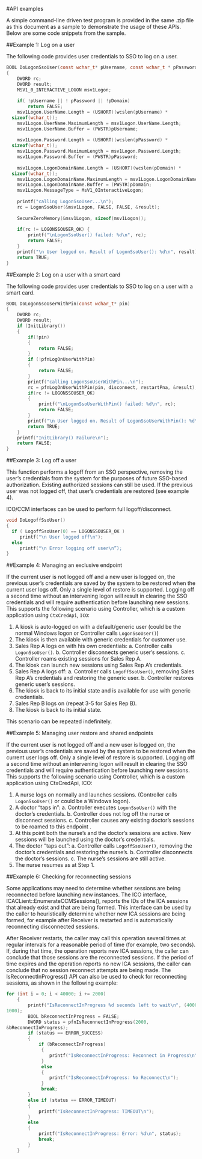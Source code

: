 #API examples

A simple command-line driven test program is provided in the same .zip
file as this document as a sample to demonstrate the usage of these
APIs. Below are some code snippets from the sample.

##Example 1: Log on a user

The following code provides user credentials to SSO to log on a user.

```c
BOOL DoLogonSsoUser(const wchar_t* pUsername, const wchar_t * pPassword, const wchar_t *pDomain){	DWORD rc;	DWORD result; 
	MSV1_0_INTERACTIVE_LOGON msv1Logon;
	
	if( !pUsername || ! pPassword || !pDomain) 
		return FALSE;	msv1Logon.UserName.Length = (USHORT)(wcslen(pUsername) * 
  sizeof(wchar_t));	msv1Logon.UserName.MaximumLength = msv1Logon.UserName.Length; 
	msv1Logon.UserName.Buffer = (PWSTR)pUsername;
	
	msv1Logon.Password.Length = (USHORT)(wcslen(pPassword) * 
  sizeof(wchar_t));	msv1Logon.Password.MaximumLength = msv1Logon.Password.Length; 
	msv1Logon.Password.Buffer = (PWSTR)pPassword;
	
	msv1Logon.LogonDomainName.Length = (USHORT)(wcslen(pDomain) * 
  sizeof(wchar_t));	msv1Logon.LogonDomainName.MaximumLength = msv1Logon.LogonDomainName.Length;	msv1Logon.LogonDomainName.Buffer = (PWSTR)pDomain;
	msv1Logon.MessageType = MsV1_0InteractiveLogon;
	
	printf("calling LogonSsoUser...\n");	rc = LogonSsoUser(&msv1Logon, FALSE, FALSE, &result); 
	
	SecureZeroMemory(&msv1Logon, sizeof(msv1Logon));	
	if(rc != LOGONSSOUSER_OK) {		printf("\nLogonSsoUser() failed: %d\n", rc); 
		return FALSE;
	}
	printf("\n User logged on. Result of LogonSsoUser(): %d\n", result); 
	return TRUE;}```
##Example 2: Log on a user with a smart card

The following code provides user credentials to SSO to log on a user with a smart card.

```c
BOOL DoLogonSsoUserWithPin(const wchar_t* pin){	DWORD rc;	DWORD result;
	if (InitLibrary())	{		if(!pin)		{			return FALSE;		}		if (!pfnLogOnUserWithPin)		{			return FALSE;		}
		printf("calling LogonSsoUserWithPin...\n");		rc = pfnLogOnUserWithPin(pin, disconnect, restartPna, &result);		if(rc != LOGONSSOUSER_OK)		{			printf("\nLogonSsoUserWithPin() failed: %d\n", rc); 
			return FALSE;		}		printf("\n User logged on. Result of LogonSsoUserWithPin(): %d\n", result);		return TRUE;	}	printf("InitLibrary() Failure\n"); 
	return FALSE;}```
	
##Example 3: Log off a user

This function performs a logoff from an SSO perspective, removing the user’s credentials from the system for the purposes of future SSO-based authorization. Existing authorized sessions can still be used. If the previous user was not logged off, that user’s credentials are restored (see example 4).

ICO/CCM interfaces can be used to perform full logoff/disconnect.

```c
void DoLogoffSsoUser(){  if ( LogoffSsoUser(0) == LOGONSSOUSER_OK ) 
	 printf("\n User logged off\n");  else	 printf("\n Error logging off user\n”);}
```

##Example 4: Managing an exclusive endpoint

If the current user is not logged off and a new user is logged on, the previous user’s credentials are saved by the system to be restored when the current user logs off. Only a single level of restore is supported. Logging off a second time without an intervening logon will result in clearing the SSO credentials and will require authentication before launching new sessions. This supports the following scenario using Controller, which is a custom application using `CtxCredApi`, `ICO`:

1. A kiosk is auto-logged on with a default/generic user (could be the normal Windows logon or Controller calls `LogonSsoUser()`)
2. The kiosk is then available with generic credentials for customer use.
3. Sales Rep A logs on with his own credentials:
	a.  Controller calls `LogonSsoUser()`.	b. Controller disconnects generic user’s sessions.	c. Controller roams existing sessions for Sales Rep A.4. The kiosk can launch new sessions using Sales Rep A’s credentials.5. Sales Rep A logs off:
	a. Controller calls `LogoffSsoUser()`, removing Sales Rep A’s credentials and restoring the generic user.	b. Controller restores generic user’s sessions.6. The kiosk is back to its initial state and is available for use with generic credentials.7. Sales Rep B logs on (repeat 3-5 for Sales Rep B).8. The kiosk is back to its initial state.

This scenario can be repeated indefinitely.

##Example 5: Managing user restore and shared endpoints

If the current user is not logged off and a new user is logged on, the previous user’s credentials are saved by the system to be restored when the current user logs off. Only a single level of restore is supported. Logging off a second time without an intervening logon will result in clearing the SSO credentials and will require authentication before launching new sessions. This supports the following scenario using Controller, which is a custom application using CtxCredApi, ICO:

1. A nurse logs on normally and launches sessions. (Controller calls `LogonSsoUser()` or could be a Windows logon).2. A doctor “taps in”:	a. Controller executes `LogonSsoUser()` with the doctor’s credentials.	b. Controller does not log off the nurse or disconnect sessions.	c. Controller causes any existing doctor’s sessions to be roamed to this endpoint .3. At this point both the nurse’s and the doctor’s sessions are active. New sessions will be launched using the doctor’s credentials.4. The doctor “taps out”:	a. Controller calls `LogoffSsoUser()`, removing the doctor’s credentials and restoring the nurse’s.	b. Controller disconnects the doctor’s sessions.	c. The nurse’s sessions are still active. 
5. The nurse resumes as at Step 1.


##Example 6: Checking for reconnecting sessions

Some applications may need to determine whether sessions are being reconnected before launching new instances. The ICO interface, ICACLient::EnumerateCCMSessions(), reports the IDs of the ICA sessions that already exist and that are being formed. This interface can be used by the caller to heuristically determine whether new ICA sessions are being formed, for example after Receiver is restarted and is automatically reconnecting disconnected sessions.
After Receiver restarts, the caller may call this operation several times at regular intervals for a reasonable period of time (for example, two seconds). If, during that time, the operation reports new ICA sessions, the caller can conclude that those sessions are the reconnected sessions. If the period of time expires and the operation reports no new ICA sessions, the caller can conclude that no session reconnect attempts are being made. The IsReconnectInProgress() API can also be used to check for reconnecting sessions, as shown in the following example:

```c
for (int i = 0; i < 40000; i += 2000)
	{
		printf("IsReconnectInProgress %d seconds left to wait\n", (40000 - i) /
1000);
		BOOL bReconnectInProgress = FALSE;
		DWORD status = pfnIsReconnectInProgress(2000,
&bReconnectInProgress);
		if (status == ERROR_SUCCESS)
		{
			if (bReconnectInProgress)
			 {
				printf("IsReconnectInProgress: Reconnect in Progress\n");
			 }
			 else
			 {
			 	printf("IsReconnectInProgress: No Reconnect\n");
			 }
			 break;
		}
		else if (status == ERROR_TIMEOUT)
		{
			printf("IsReconnectInProgress: TIMEOUT\n");
		}
		else
		{
			printf("IsReconnectInProgress: Error: %d\n", status); 
			break;
		}
	}
```